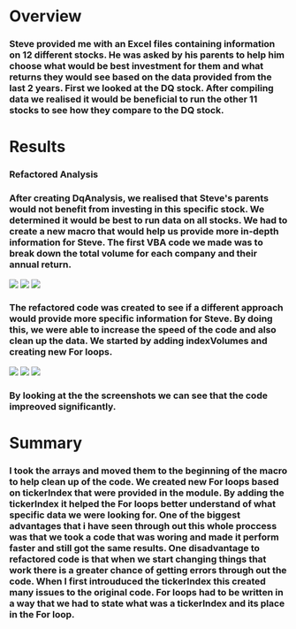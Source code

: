 # Overview
### Steve provided me with an Excel files containing information on 12 different stocks. He was asked by his parents to help him choose what would be best investment for them and what returns they would see based on the data provided from the last 2 years. First we looked at the DQ stock. After compiling data we realised it would be beneficial to run the other 11 stocks to see how they compare to the DQ stock. 

# Results
### Refactored Analysis
### After creating DqAnalysis, we realised that Steve's parents would not benefit from investing in this specific stock. We determined it would be best to run data on all stocks. We had to create a new macro that would help us provide more in-depth information for Steve. The first VBA code we made was to break down the total volume for each company and their annual return. 

<img src="C:\Users\rolli\OneDrive\Desktop\Almir School\Green_Stocks\Resources\Original_Code.png">

<img src="C:\Users\rolli\OneDrive\Desktop\Almir School\Green_Stocks\Resources\Original_2017.png">

<img src="C:\Users\rolli\OneDrive\Desktop\Almir School\Green_Stocks\Resources\Original_2018.png">

### The refactored code was created to see if a different approach would provide more specific information for Steve. By doing this, we were able to increase the speed of the code and also clean up the data. We started by adding indexVolumes and creating new For loops.   

<img src="C:\Users\rolli\OneDrive\Desktop\Almir School\Green_Stocks\Resources\Refactored_Code.png">


<img src="C:\Users\rolli\OneDrive\Desktop\Almir School\Green_Stocks\Resources\Refactored_2017.png">

<img src="C:\Users\rolli\OneDrive\Desktop\Almir School\Green_Stocks\Resources\Refactored_2018.png">

### By looking at the the screenshots we can see that the code impreoved significantly. 

# Summary 
### I took the arrays and moved them to the beginning of the macro to help clean up of the code. We created new For loops based on tickerIndex that were provided in the module. By adding the tickerIndex it helped the For loops better understand of what specific data we were looking for. One of the biggest advantages that i have seen through out this whole proccess was that we took a code that was woring and made it perform faster and still got the same results. One disadvantage to refactored code is that when we start changing things that work there is a greater chance of getting errors through out the code. When I first introuduced the tickerIndex this created many issues to the original code. For loops had to be written in a way that we had to state what was a tickerIndex and its place in the For loop. 











